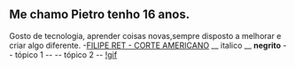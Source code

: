 ## Me chamo **Pietro** tenho **16 anos**.
Gosto de tecnologia, aprender coisas novas,sempre disposto a melhorar e criar algo diferente.
-[FILIPE RET - CORTE AMERICANO](https://www.youtube.com/watch?v=YP0vJSzEJAs)
__ italico __
**negrito**
-- tópico 1 --
-- tópico 2 --
[!gif](https://media1.tenor.com/m/w2Pu6UMOyCkAAAAd/friday-good-morning-friday.gif)
